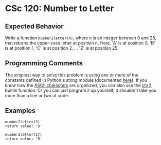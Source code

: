 # CSc 120: Number to Letter

## Expected Behavior
Write a function `number2letter(n)`, where n is an integer between 0 and 25, that returns the upper-case letter at position n. Here, 'A' is at position 0, 'B' is at position 1, 'C' is at position 2, ... 'Z' is at position 25.

## Programming Comments
The simplest way to solve this problem is using one or more of the constants defined in Python's string module (documented [here](https://docs.python.org/3.5/library/string.html)). If you know how the [ASCII characters](http://www.asciitable.com/) are organized, you can also use the [chr()](https://docs.python.org/3.7/library/functions.html#chr) builtin function. Or you can just program it up yourself, it shouldn't take you more than a line or two of code.

## Examples

```
number2letter(3)
return value: 'D'

number2letter(17)
return value: 'R'
```